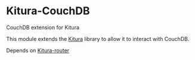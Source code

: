 # Kitura-CouchDB
CouchDB extension for Kitura

This module extends the [Kitura](https://github.com/IBM-Swift/Kitura) library to allow it to interact with CouchDB.

Depends on [Kitura-router](https://github.com/IBM-Swift/Kitura-router)
